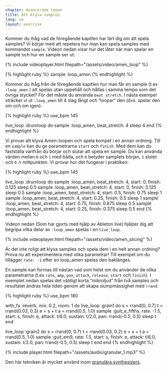 ```yaml
---
chapter: Avancerade teman
title: Att klyva samples
lang: se
layout: exercise
---
```


Kommer du ihåg vad de föregående kapitlen har lärt dig om att spela samples? Vi börjar med att repetera hur man kan spela samples med kommandot `sample`. Videon nedan visar hur det låter när man spelar en sample och hur en sample ser ut: 

{% include videoplayer.html filepath="/assets/video/amen_loop" %}

{% highlight ruby %}
sample :loop_amen
{% endhighlight %}

Kommer du ihåg från de föregående kapitlen hur man får en sample (t.ex `:loop_amen` ) att spelas utan uppehåll och hållas i samma tempo som det övriga stycket? För det måste du använda `beat_stretch`. I nästa exempel sträcker vi ut `:loop_amen` till 4 slag långt och “loopar” den (dvs. spelar den om och om igen): 

{% highlight ruby %}
use_bpm 145

live_loop :drumloop do
  sample :loop_amen, beat_stretch: 4
  sleep 4
end
{% endhighlight %}

Vi provar att klyva Amen-loopen och spela kompet i en annan ordning. Till en `sample` kan du ge parametrarna `start` och `finish`. Med dem kan du fastställa varifrån du börjar och slutar att spela en sample. Du kan använda värden mellan `0` och `1` med båda, och `0` betyder samplets början, `1` slutet och `0.5` mittpunkten. Vi provar hur det fungerar i praktiken: 

{% highlight ruby %}
use_bpm 145

live_loop :drumloop do
  sample :loop_amen, beat_stretch: 4, start: 0, finish: 0.125
  sleep 0.5
  sample :loop_amen, beat_stretch: 4, start: 0, finish: 0.125
  sleep 0.5
  sample :loop_amen, beat_stretch: 4, start: 0.5, finish: 0.75
  sleep 1
  sample :loop_amen, beat_stretch: 4, start: 0.25, finish: 0.5
  sleep 1
  sample :loop_amen, beat_stretch: 4, start: 0.75, finish: 0.875
  sleep 0.5
  sample :loop_amen, beat_stretch: 4, start: 0.25, finish: 0.375
  sleep 0.5
end
{% endhighlight %}

Videon nedan (Som har gjorts med hjälp av Ableton live) hjälper dig att begripa vilka delar av `:loop_amen` spelas i en `live_loop`. 

{% include videoplayer.html filepath="/assets/video/amen_slicing" %}

Är det inte roligt att klyva samples och spela dem i en helt annan ordning? Prova nu att experimentera med olika parametrar! Till exempel om du tillägger `rate: -1` efter en loop_amen spelas den baklänges.

En sample kan formas till nästan vad som helst om du använder de olika parametrarna (t.ex `rate`, `amp`, `pan`, `attack`, `release`, `start` och `finish`). I exemplet nedan spelas det väldigt korta “mikroljud” från två samples och resultatet ändras hela tiden genom att skapa slumpmässighet med `rrand`: 

{% highlight ruby %}
use_bpm 180

with_fx :reverb, mix: 0.2, room: 1 do
  live_loop :grain1 do
    s = rrand(0, 0.7)
    t = rrand(0.03, 0.3)
    e = s + t
    a = rrand(0.5, 1.0)
    sample :guit_e_fifths, rate: -1.5, start: s, finish: e, attack: t/6.0, sustain: t/2.0, pan: rrand(-0.5, 0.5)
    sleep t
  end

  live_loop :grain2 do
    s = rrand(0, 0.7)
    t = rrand(0.03, 0.2)
    e = s + t
    a = rrand(0.5, 1.0)
    sample :guit_em9, rate: 1.5, start: s, finish: e, attack: t/6.0, sustain: t/2.0, pan: rrand(-0.5, 0.5)
    sleep t
  end
end
{% endhighlight %}

{% include player.html filepath="/assets/audio/granular_1.mp3" %}

Den här tekniken är mycket använd inom <a href="https://en.wikipedia.org/wiki/Granular_synthesis">granulära synthesizers</a>.
